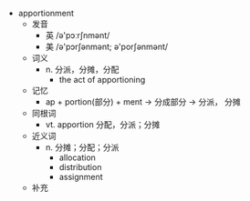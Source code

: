 - apportionment
  - 发音
    - 英 /ə'pɔːrʃnmənt/
    - 美 /ə'pɔrʃənmənt; ə'porʃənmənt/
  - 词义
    - n. 分派，分摊，分配
      - the act of apportioning 
  - 记忆
    - ap + portion(部分) + ment → 分成部分 → 分派， 分摊
  - 同根词
    - vt. apportion 分配，分派；分摊
  - 近义词
    - n. 分摊；分配；分派
      - allocation
      - distribution
      - assignment
  - 补充